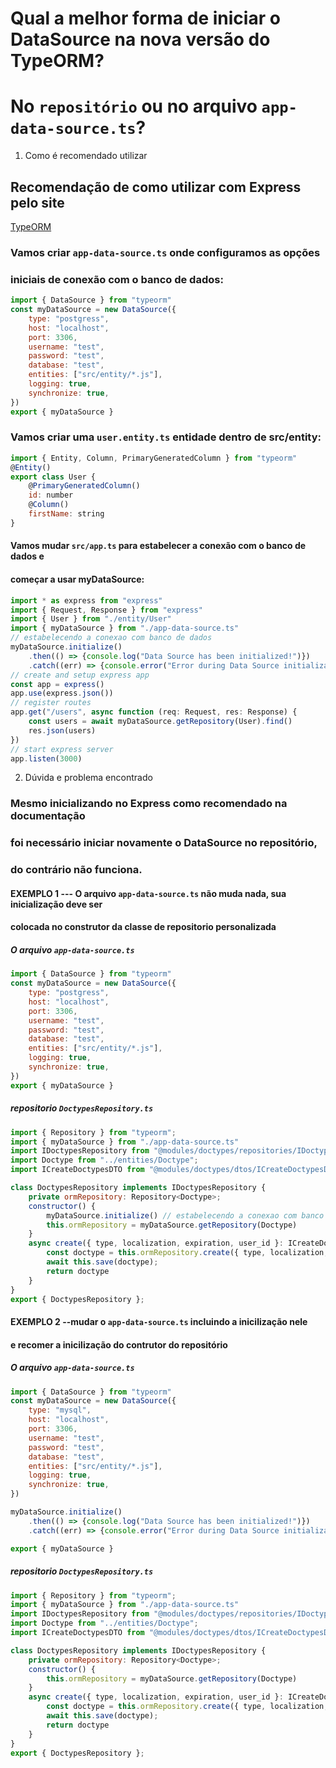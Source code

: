 

# Qual a melhor forma de iniciar o DataSource na nova versão do TypeORM?
# No `repositório` ou no arquivo `app-data-source.ts`?

1. Como é recomendado utilizar
## Recomendação de como utilizar com Express pelo site
[TypeORM](https://typeorm.io/example-with-express "TypeORM Express")

### Vamos criar `app-data-source.ts` onde configuramos as opções 
### iniciais de conexão com o banco de dados:

```JavaScript
import { DataSource } from "typeorm"
const myDataSource = new DataSource({
    type: "postgress",
    host: "localhost",
    port: 3306,
    username: "test",
    password: "test",
    database: "test",
    entities: ["src/entity/*.js"],
    logging: true,
    synchronize: true,
})
export { myDataSource }
```

### Vamos criar uma `user.entity.ts`  entidade dentro de src/entity:
```JavaScript
import { Entity, Column, PrimaryGeneratedColumn } from "typeorm"
@Entity()
export class User {
    @PrimaryGeneratedColumn()
    id: number
    @Column()
    firstName: string
}
```
#### Vamos mudar `src/app.ts`  para estabelecer a conexão com o banco de dados e 
#### começar a usar myDataSource:
```JavaScript
import * as express from "express"
import { Request, Response } from "express"
import { User } from "./entity/User"
import { myDataSource } from "./app-data-source.ts"
// estabelecendo a conexao com banco de dados
myDataSource.initialize()
    .then(() => {console.log("Data Source has been initialized!")})
    .catch((err) => {console.error("Error during Data Source initialization:", err)})
// create and setup express app
const app = express()
app.use(express.json())
// register routes
app.get("/users", async function (req: Request, res: Response) {
    const users = await myDataSource.getRepository(User).find()
    res.json(users)
})
// start express server
app.listen(3000)
```

2. Dúvida e problema encontrado

### Mesmo inicializando no Express como recomendado na documentação  
### foi necessário iniciar novamente o DataSource no repositório, 
### do contrário não funciona.

#### EXEMPLO 1 --- O arquivo `app-data-source.ts` não muda nada, sua inicialização deve ser 
#### colocada no construtor da classe de repositorio personalizada


##### O arquivo `app-data-source.ts`
```JavaScript
import { DataSource } from "typeorm"
const myDataSource = new DataSource({
    type: "postgress",
    host: "localhost",
    port: 3306,
    username: "test",
    password: "test",
    database: "test",
    entities: ["src/entity/*.js"],
    logging: true,
    synchronize: true,
})
export { myDataSource }
```

##### repositorio `DoctypesRepository.ts`
```JavaScript
import { Repository } from "typeorm";
import { myDataSource } from "./app-data-source.ts"
import IDoctypesRepository from "@modules/doctypes/repositories/IDoctypesRepository";
import Doctype from "../entities/Doctype";
import ICreateDoctypesDTO from "@modules/doctypes/dtos/ICreateDoctypesDTO";

class DoctypesRepository implements IDoctypesRepository {
    private ormRepository: Repository<Doctype>;
    constructor() {
        myDataSource.initialize() // estabelecendo a conexao com banco de dados
        this.ormRepository = myDataSource.getRepository(Doctype)
    }
    async create({ type, localization, expiration, user_id }: ICreateDoctypesDTO): Promise<Doctype> {
        const doctype = this.ormRepository.create({ type, localization, expiration, user_id})
        await this.save(doctype);
        return doctype
    }
}
export { DoctypesRepository };
```
#### EXEMPLO 2  --mudar o `app-data-source.ts` incluindo a inicilização nele
#### e recomer a inicilização do contrutor do repositório

##### O arquivo `app-data-source.ts`
```JavaScript
import { DataSource } from "typeorm"
const myDataSource = new DataSource({
    type: "mysql",
    host: "localhost",
    port: 3306,
    username: "test",
    password: "test",
    database: "test",
    entities: ["src/entity/*.js"],
    logging: true,
    synchronize: true,
})

myDataSource.initialize()
    .then(() => {console.log("Data Source has been initialized!")})
    .catch((err) => {console.error("Error during Data Source initialization:", err)})

export { myDataSource }
```

##### repositorio `DoctypesRepository.ts`
```JavaScript
import { Repository } from "typeorm";
import { myDataSource } from "./app-data-source.ts"
import IDoctypesRepository from "@modules/doctypes/repositories/IDoctypesRepository";
import Doctype from "../entities/Doctype";
import ICreateDoctypesDTO from "@modules/doctypes/dtos/ICreateDoctypesDTO";

class DoctypesRepository implements IDoctypesRepository {
    private ormRepository: Repository<Doctype>;
    constructor() {
        this.ormRepository = myDataSource.getRepository(Doctype)
    }
    async create({ type, localization, expiration, user_id }: ICreateDoctypesDTO): Promise<Doctype> {
        const doctype = this.ormRepository.create({ type, localization, expiration, user_id})
        await this.save(doctype);
        return doctype
    }
}
export { DoctypesRepository };
```
